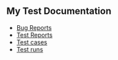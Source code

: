 ## My Test Documentation 
- [Bug Reports](https://rafalskowronski.atlassian.net/jira/software/projects/MYP/boards/10)
- [Test Reports](https://rafalskowronski.atlassian.net/jira/software/projects/MYP/issues/)
- [Test cases](https://app.qase.io/project/MYP?view=1&suite=1https://app.qase.io/project/MYP?view=1&suite=1)
- [Test runs](https://app.qase.io/run/MYP)
